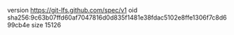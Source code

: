 version https://git-lfs.github.com/spec/v1
oid sha256:9c63b07ffd60af7047816d0d835f1481e38fdac5102e8ffe1306f7c8d699cb4e
size 15126
